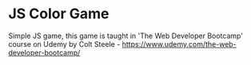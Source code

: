 # JS Color Game
Simple JS game, this game is taught in 'The Web Developer Bootcamp' course on Udemy by Colt Steele - https://www.udemy.com/the-web-developer-bootcamp/
